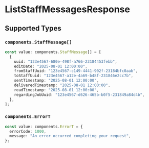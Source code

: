# ListStaffMessagesResponse


## Supported Types

### `components.StaffMessage[]`

```typescript
const value: components.StaffMessage[] = [
  {
    uuid: "123e4567-680e-498f-a766-23184453febb",
    editDate: "2025-08-01 12:00:00",
    fromStaffUuid: "123e4567-c149-4441-902f-23184bfc0aab",
    toStaffUuid: "123e4567-a12e-4a69-b48f-231846e2cc7b",
    sentTimestamp: "2025-08-01 12:00:00",
    deliveredTimestamp: "2025-08-01 12:00:00",
    readTimestamp: "2025-08-01 12:00:00",
    regardingJobUuid: "123e4567-d626-465b-b0f5-231849a84d4b",
  },
];
```

### `components.ErrorT`

```typescript
const value: components.ErrorT = {
  errorCode: 1000,
  message: "An error occurred completing your request",
};
```


